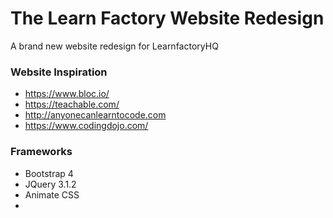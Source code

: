 # The Learn Factory Website Redesign
A brand new website redesign for LearnfactoryHQ 



### Website Inspiration
- https://www.bloc.io/
- https://teachable.com/
- http://anyonecanlearntocode.com
- https://www.codingdojo.com/

### Frameworks 
- Bootstrap 4 
- JQuery 3.1.2
- Animate CSS
- 
